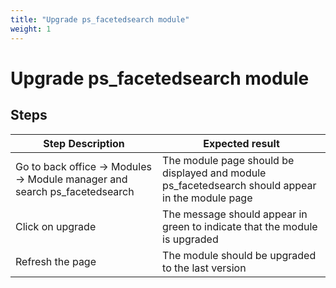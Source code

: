 ```yaml
---
title: "Upgrade ps_facetedsearch module"
weight: 1
---
```


# Upgrade ps_facetedsearch module
## Steps
| Step Description | Expected result |
| ----- | ----- |
| Go to back office -> Modules -> Module manager and search ps_facetedsearch | The module page should be displayed and module ps_facetedsearch should appear in the module page |
| Click on upgrade | The message should appear in green to indicate that the module is upgraded |
| Refresh the page | The module should be upgraded to the last version |
